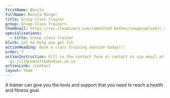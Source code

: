 ```yaml
---
firstName: Bonita
fullName: Bonita Burger
title: Group class trainer
group: Group Class Trainers
thumbnail: https://res.cloudinary.com/committed-bodies/image/upload/c_scale,f_auto,q_auto,w_600/v1644431969/trainers/Bonita%20Burger/bonita-trainer.png
specialisations:
  - title: Group class trainer
blurb: Let me help you get fit.
actionHeading: Book a class training session today!!!
order: 7
actionInstruction: Fill in the contact form or contact us via email at
  gi-jill@committedbodies.co.za
actionLink: /contact
layout: team
---
```

A trainer can give you the tools and support that you need to reach a health and fitness goal.
